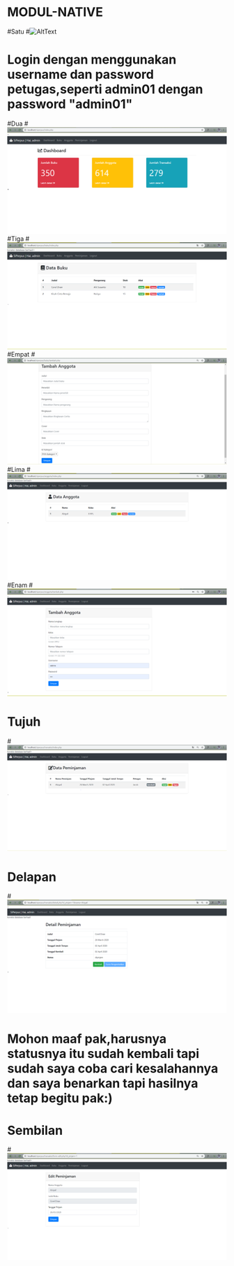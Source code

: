 # MODUL-NATIVE
#Satu
#![AltText](https://github.com/sabrinaamelia07/MODUL-NATIVE/blob/master/login.PNG "Satu")
# Login dengan menggunakan username dan password petugas,seperti admin01 dengan password "admin01"
#Dua
#![AltText](https://github.com/sabrinaamelia07/MODUL-NATIVE/blob/master/dashboard.PNG "Dua")
#Tiga
#![AltText](https://github.com/sabrinaamelia07/MODUL-NATIVE/blob/master/buku.PNG "Tiga")
#Empat
#![AltText](https://github.com/sabrinaamelia07/MODUL-NATIVE/blob/master/tambah-buku.PNG "Empat")
#Lima
#![AltText](https://github.com/sabrinaamelia07/MODUL-NATIVE/blob/master/anggota.PNG "Lima")
#Enam 
#![AltText](https://github.com/sabrinaamelia07/MODUL-NATIVE/blob/master/tambah-anggota.PNG "Enam")
# Tujuh
#![AltText](https://github.com/sabrinaamelia07/MODUL-NATIVE/blob/master/peminjaman.PNG "Tujuh")
# Delapan
#![AltText](https://github.com/sabrinaamelia07/MODUL-NATIVE/blob/master/detail_peminjaman.PNG "Delapan")
# Mohon maaf pak,harusnya statusnya itu sudah kembali tapi sudah saya coba cari kesalahannya dan saya benarkan tapi hasilnya tetap begitu pak:)
# Sembilan
#![AltText](https://github.com/sabrinaamelia07/MODUL-NATIVE/blob/master/edit-peminjaman.PNG "Sembilan")
